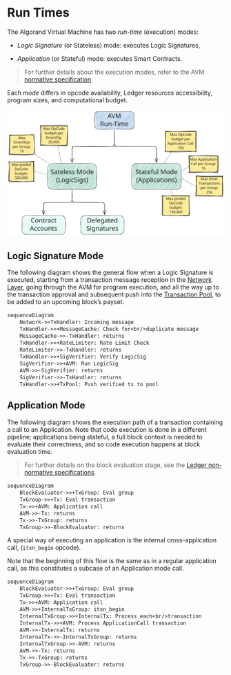 # Run Times

The Algorand Virtual Machine has two _run-time_ (execution) modes:

- _Logic Signature_ (or Stateless) mode: executes Logic Signatures,

- _Application_ (or Stateful) mode: executes Smart Contracts.

> For further details about the execution modes, refer to the AVM [normative specification](../avm.md).

Each _mode_ differs in opcode availability, Ledger resources accessibility, program
sizes, and computational budget.

![AVM Run-Time](../../_images/avm-run-times.svg "AVM Run-Time Modes")

## Logic Signature Mode

The following diagram shows the general flow when a Logic Signature is executed,
starting from a transaction message reception in the [Network Layer](../../network/network-overview.md),
going through the AVM for program execution, and all the way up to the transaction
approval and subsequent push into the [Transaction Pool](../../ledger/non-normative/ledger-nn-txpool.md),
to be added to an upcoming block’s payset.

```mermaid
sequenceDiagram
    Network->>TxHandler: Incoming message
    TxHandler->>+MessageCache: Check for<br/>duplicate message
    MessageCache->>-TxHandler: returns
    TxHandler->>+RateLimiter: Rate Limit Check
    RateLimiter->>-TxHandler: returns
    TxHandler->>+SigVerifier: Verify LogicSig
    SigVerifier->>+AVM: Run LogicSig
    AVM->>-SigVerifier: returns
    SigVerifier->>-TxHandler: returns
    TxHandler->>+TxPool: Push verified tx to pool
```

## Application Mode

The following diagram shows the execution path of a transaction containing a call
to an Application. Note that code execution is done in a different pipeline; applications
being stateful, a full block context is needed to evaluate their correctness, and
so code execution happens at block evaluation time.

> For further details on the block evaluation stage, see the [Ledger non-normative
> specifications](../../ledger/non-normative/ledger-nn-block-commitment.md).

```mermaid
sequenceDiagram
    BlockEvaluator->>+TxGroup: Eval group
    TxGroup->>+Tx: Eval transaction
    Tx->>+AVM: Application call
    AVM->>-Tx: returns
    Tx->>-TxGroup: returns
    TxGroup->>-BlockEvaluator: returns
```

A special way of executing an application is the internal cross-application call,
(`itxn_begin` opcode).

Note that the beginning of this flow is the same as in a regular application call,
as this constitutes a subcase of an Application mode call.

```mermaid
sequenceDiagram
    BlockEvaluator->>+TxGroup: Eval group
    TxGroup->>+Tx: Eval transaction
    Tx->>+AVM: Application call
    AVM->>+InternalTxGroup: itxn_begin
    InternalTxGroup->>+InternalTx: Process each<br/>transaction
    InternalTx->>+AVM: Process ApplicationCall transaction
    AVM->>-InternalTx: returns
    InternalTx->>-InternalTxGroup: returns
    InternalTxGroup->>-AVM: returns
    AVM->>-Tx: returns
    Tx->>-TxGroup: returns
    TxGroup->>-BlockEvaluator: returns
```
